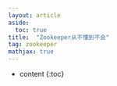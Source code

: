 ```yaml
---
layout: article
aside:
  toc: true
title:  "Zookeeper从不懂到不会"
tag: zookeeper
mathjax: true
---
```

* content
{:toc}
